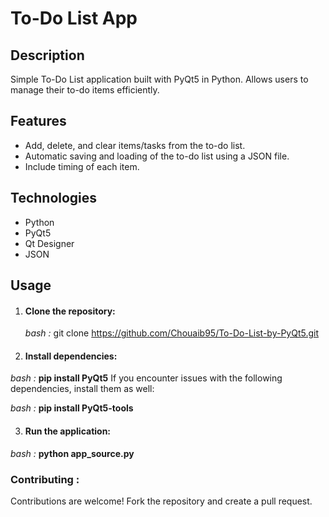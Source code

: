 # To-Do List App

## Description
Simple To-Do List application built with PyQt5 in Python. Allows users to manage their to-do items efficiently.

## Features
* Add, delete, and clear items/tasks from the to-do list.
* Automatic saving and loading of the to-do list using a JSON file.
* Include timing of each item.

## Technologies
* Python
* PyQt5
* Qt Designer
* JSON

## Usage
1. #### Clone the repository:
   *bash :*
   git clone https://github.com/Chouaib95/To-Do-List-by-PyQt5.git

2. #### Install dependencies:
*bash :*
    **pip install PyQt5**
If you encounter issues with the following dependencies, install them as well:

*bash :*
    **pip install PyQt5-tools**

3. #### Run the application:

*bash :*
    **python app_source.py**

### Contributing :
Contributions are welcome! Fork the repository and create a pull request.

